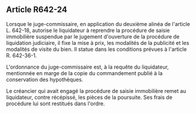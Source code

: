 Article R642-24
----
Lorsque le juge-commissaire, en application du deuxième alinéa de l'article L.
642-18, autorise le liquidateur à reprendre la procédure de saisie immobilière
suspendue par le jugement d'ouverture de la procédure de liquidation judiciaire,
il fixe la mise à prix, les modalités de la publicité et les modalités de visite
du bien. Il statue dans les conditions prévues à l'article R. 642-36-1.

L'ordonnance du juge-commissaire est, à la requête du liquidateur, mentionnée en
marge de la copie du commandement publié à la conservation des hypothèques.

Le créancier qui avait engagé la procédure de saisie immobilière remet au
liquidateur, contre récépissé, les pièces de la poursuite. Ses frais de
procédure lui sont restitués dans l'ordre.
